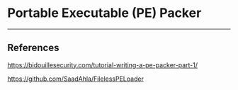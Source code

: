 # Portable Executable (PE) Packer

---
## References

https://bidouillesecurity.com/tutorial-writing-a-pe-packer-part-1/

https://github.com/SaadAhla/FilelessPELoader